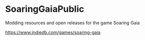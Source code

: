 # SoaringGaiaPublic
Modding resources and open releases for the game Soaring Gaia

https://www.indiedb.com/games/soaring-gaia
